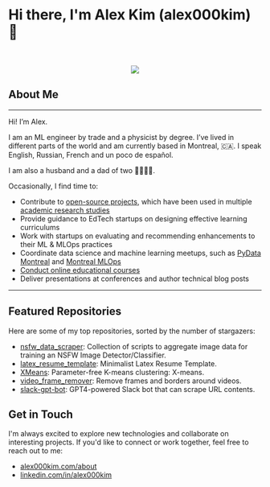 # Hi there, I'm Alex Kim (alex000kim) 👋

<br>
<p align="center"><img src="https://github-readme-stats.vercel.app/api?username=alex000kim&count_private=true&show_icons=true"></p>



## About Me
____________

Hi! I’m Alex. 

I am an ML engineer by trade and a physicist by degree. I’ve lived in different parts of the world and am currently based in Montreal, 🇨🇦. I speak English, Russian, French and un poco de español.

I am also a husband and a dad of two 👧🏻👦🏻.

Occasionally, I find time to:

- Contribute to [open-source projects](https://github.com/alex000kim), which have been used in multiple [academic research studies](https://scholar.google.ca/scholar?q=alex000kim)
- Provide guidance to EdTech startups on designing effective learning curriculums
- Work with startups on evaluating and recommending enhancements to their ML & MLOps practices
- Coordinate data science and machine learning meetups, such as [PyData Montreal](https://www.meetup.com/pydata-mtl/) and [Montreal MLOps](https://www.meetup.com/montreal-mlops-community/)
- [Conduct online educational courses](/other/oreilly-mlops)
- Deliver presentations at conferences and author technical blog posts
____________


## Featured Repositories

Here are some of my top repositories, sorted by the number of stargazers:

- [nsfw_data_scraper](https://github.com/alex000kim/nsfw_data_scraper): Collection of scripts to aggregate image data for training an NSFW Image Detector/Classifier.
- [latex_resume_template](https://github.com/alex000kim/latex_resume_template): Minimalist Latex Resume Template.
- [XMeans](https://github.com/alex000kim/XMeans): Parameter-free K-means clustering: X-means.
- [video_frame_remover](https://github.com/alex000kim/video_frame_remover): Remove frames and borders around videos.
- [slack-gpt-bot](https://github.com/alex000kim/slack-gpt-bot): GPT4-powered Slack bot that can scrape URL contents.

## Get in Touch

I'm always excited to explore new technologies and collaborate on interesting projects. If you'd like to connect or work together, feel free to reach out to me:
- [alex000kim.com/about](https://alex000kim.com/about/)
- [linkedin.com/in/alex000kim](https://www.linkedin.com/in/alex000kim/)
